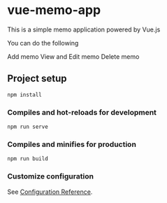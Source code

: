 # vue-memo-app

This is a simple memo application powered by Vue.js

You can do the following

Add memo
View and Edit memo
Delete memo

## Project setup
```
npm install
```

### Compiles and hot-reloads for development
```
npm run serve
```

### Compiles and minifies for production
```
npm run build
```

### Customize configuration
See [Configuration Reference](https://cli.vuejs.org/config/).
